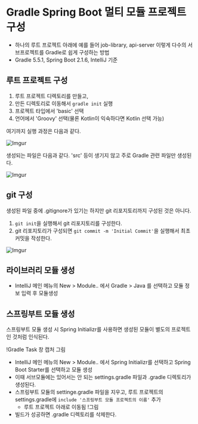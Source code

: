 # Gradle Spring Boot 멀티 모듈 프로젝트 구성

- 하나의 루트 프로젝트 아래에 예를 들어 job-library, api-server 이렇게 다수의 서브프로젝트를 Gradle로 쉽게 구성하는 방법
- Gradle 5.5.1, Spring Boot 2.1.6, IntelliJ 기준

## 루트 프로젝트 구성

1. 루트 프로젝트 디렉토리를 만들고,
1. 만든 디렉토리로 이동해서 `gradle init` 실행
1. 프로젝트 타입에서 'basic' 선택
1. 언어에서 'Groovy' 선택(물론 Kotlin이 익숙하다면 Kotlin 선택 가능)

여기까지 실행 과정은 다음과 같다.

![Imgur](https://i.imgur.com/ykfzOT8.png)

생성되는 파일은 다음과 같다. 'src' 등이 생기지 않고 주로 Gradle 관련 파일만 생성된다.

![Imgur](https://i.imgur.com/dNPN9Zf.png)


## git 구성

생성된 파일 중에 .gitignore가 있기는 하지만 git 리포지토리까지 구성된 것은 아니다. 

1. `git init`을 실행해서 git 리포지토리를 구성한다.
1. git 리포지토리가 구성되면 `git commit -m 'Initial Commit'`을 실행해서 최초 커밋을 작성한다.

![Imgur](https://i.imgur.com/RSDnyrs.png)


## 라이브러리 모듈 생성

- IntelliJ 메인 메뉴의 New > Module.. 에서 Gradle > Java 를 선택하고 모듈 정보 입력 후 모듈생성

## 스프링부트 모듈 생성

스프링부트 모듈 생성 시 Spring Initializr를 사용하면 생성된 모듈이 별도의 프로젝트인 것처럼 인식된다.

!Gradle Task 창 캡처 그림

- IntelliJ 메인 메뉴의 New > Module.. 에서 Spring Initializr를 선택하고 Spring Boot Starter를 선택하고 모듈 생성
- 이때 서브모듈에는 있어서는 안 되는 settings.gradle 파일과 .gradle 디렉토리가 생성된다.
- 스프링부트 모듈의 settinge.gradle 파일을 지우고, 루트 프로젝트의 settings.gradle에 `include '스프링부트 모듈 프로젝트의 이름'` 추가
  - 루트 프로젝트 아래로 이동됨 !그림
- 빌드가 성공하면 .gradle 디렉토리를 삭제한다.

